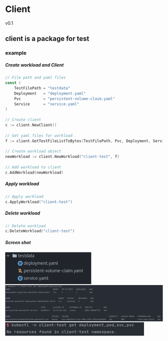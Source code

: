 # Client
v0.1

## client is a package for test
### example
##### Create workload and Client
```go
// File path and yaml files
const (
    TestFilePath = "testdata"
    Deployment   = "deployment.yaml"
    Pvc          = "persistent-volume-claim.yaml"
    Service      = "service.yaml"
)

// Create client
c := client.NewClient()

// Get yaml files for workload
f := client.GetTestFileListToBytes(TestFilePath, Pvc, Deployment, Service)

// Create workload object
newWorkload := client.NewWorkload("client-test", f)

// Add workload to client
c.AddWorkload(newWorkload)
```
##### Apply workload
```go
// Apply workload
c.ApplyWorkload("client-test")
```
##### Delete workload
```go
// Delete workload
c.DeleteWorkload("client-test")
```
##### Screen shot
![filelist](./img/filelist.png)
![apply](./img/apply.png)
![delete](./img/delete.png)